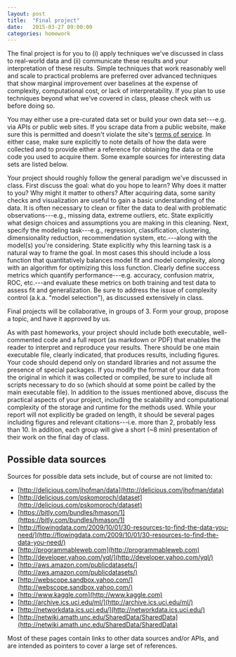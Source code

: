```yaml
---
layout: post
title:  "Final project"
date:   2015-03-27 09:00:00
categories: homework
---
```


The final project is for you to 
(i) apply techniques
we've discussed in class to real-world data and (ii) communicate these results and your interpretation of these results. 
Simple techniques that
work reasonably well and scale to practical problems are preferred over
advanced techniques that show marginal improvement over baselines at
the expense of complexity, computational cost, or lack of interpretability. 
If you plan to use techniques beyond what we've covered in
class, please check with us before doing so.

You may either use a pre-curated data set or build your own data
set---e.g. via APIs or public web sites. If you scrape data
from a public website, make sure this is permitted and doesn't violate
the site's [terms of service](http://en.wikipedia.org/wiki/Terms_of_service).
In either case, make sure explicitly to note details of how the data
were collected and to provide either a reference for obtaining the data
or the code you used to acquire them. Some example sources for interesting data sets are listed
below.

Your project should roughly follow the general paradigm we've
discussed in class. First discuss the goal: what do you hope to learn?
Why does it matter to you? Why might it matter to others? After acquiring data, some sanity checks and
visualization are useful to gain a basic understanding of the data. It
is often necessary to clean or filter the data to deal with
problematic observations---e.g., missing data, extreme outliers,
etc. State explicitly what design choices and assumptions you are making in this cleaning. Next, specify the modeling task---e.g.,
regression, classification, clustering, dimensionality reduction,
recommendation system, etc.---along with the model(s) you're
considering. State explicitly why this learning task is a natural
way to frame the goal. In most cases this should include a loss function that
quantitatively balances model fit and model complexity, along with an algorithm for optimizing this loss
function. Clearly define success metrics which quantify
performance---e.g. accuracy, confusion matrix, ROC, etc.---and
evaluate these metrics on both training and test data to assess fit
and generalization. Be sure to address the issue of complexity
control (a.k.a. "model selection"), as discussed extensively in class.

Final projects will be collaborative, in groups of 3. Form your group, propose a topic, and have it approved by us. 

As with past homeworks, your project should include both executable,
well-commented code and a full report (as markdown or PDF) that
enables the reader to interpret and reproduce your results. There
should be one main executable file, clearly indicated, that produces
results, including figures. Your code should depend only on standard
libraries and not assume the presence of special packages. If you
modify the format of your data from the original in which it was
collected or compiled, be sure to include all scripts necessary to do
so (which should at some point be called by the main executable
file). In addition to the issues mentioned above, discuss the
practical aspects of your project, including the scalability and
computational complexity of the storage and runtime for the methods
used. While your report will not explicitly be graded on length, it
should be several pages including figures and relevant
citations---i.e. more than 2, probably less than 10. In addition, each group will give a short (~8 min) presentation of their work on the final day of class.


## Possible data sources
Sources for possible data sets include, but of course are not limited
to:

* [http://delicious.com/jhofman/data](http://delicious.com/jhofman/data)
* [http://delicious.com/pskomoroch/dataset](http://delicious.com/pskomoroch/dataset)
* [https://bitly.com/bundles/hmason/1](https://bitly.com/bundles/hmason/1)
* [http://flowingdata.com/2009/10/01/30-resources-to-find-the-data-you-need/](http://flowingdata.com/2009/10/01/30-resources-to-find-the-data-you-need/)
* [http://programmableweb.com](http://programmableweb.com)
* [http://developer.yahoo.com/yql/](http://developer.yahoo.com/yql/)
* [http://aws.amazon.com/publicdatasets/](http://aws.amazon.com/publicdatasets/)
* [http://webscope.sandbox.yahoo.com/](http://webscope.sandbox.yahoo.com/)
* [http://www.kaggle.com](http://www.kaggle.com)
* [http://archive.ics.uci.edu/ml/](http://archive.ics.uci.edu/ml/)
* [http://networkdata.ics.uci.edu/](http://networkdata.ics.uci.edu/)
* [http://netwiki.amath.unc.edu/SharedData/SharedData](http://netwiki.amath.unc.edu/SharedData/SharedData)

Most of these pages contain links to other data sources and/or APIs,
and are intended as pointers to cover a large set of references.

